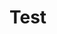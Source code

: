 # Test
<lively-script><script>//import AcademicQuery from "demos/leo/dice_roller_3.js"; async function foo() { //var foo = await (<academic-query></academic-query>) var foo = await (<dice-roller-3></dice-roller-3>) //var foo = <example-todo></example-todo> //foo.setQuery("Ti='the'") return foo; } foo()</script> </lively-script>